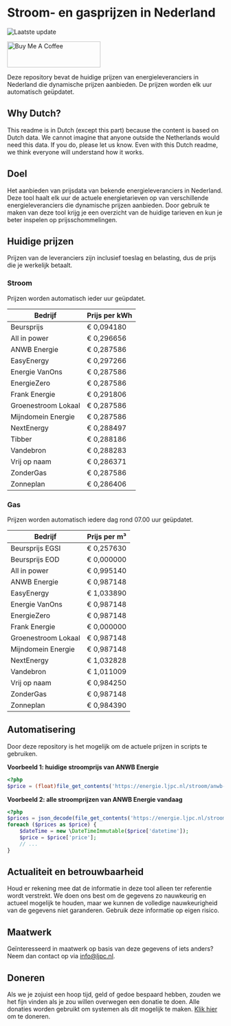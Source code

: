 # Stroom- en gasprijzen in Nederland

![Laatste update](https://img.shields.io/badge/laatste%20update-2023--08--01%2007%3A00%20CET-brightgreen)

<a href="https://www.buymeacoffee.com/Lars-" target="_blank"><img src="https://cdn.buymeacoffee.com/buttons/v2/default-orange.png" alt="Buy Me A Coffee" height="60" style="height: 60px !important;width: 217px !important;" ></a>

Deze repository bevat de huidige prijzen van energieleveranciers in Nederland die dynamische prijzen aanbieden. De prijzen worden elk uur automatisch geüpdatet.

## Why Dutch?

This readme is in Dutch (except this part) because the content is based on Dutch data. We cannot imagine that anyone outside the Netherlands would need this data. If you do, please let us know. Even with this Dutch readme, we think
everyone will understand how it works.

## Doel

Het aanbieden van prijsdata van bekende energieleveranciers in Nederland. Deze tool haalt elk uur de actuele energietarieven op van verschillende energieleveranciers die dynamische prijzen aanbieden. Door gebruik te maken van deze tool
krijg je een overzicht van de huidige tarieven en kun je beter inspelen op prijsschommelingen.

## Huidige prijzen

Prijzen van de leveranciers zijn inclusief toeslag en belasting, dus de prijs die je werkelijk betaalt.

### Stroom

Prijzen worden automatisch ieder uur geüpdatet.

 Bedrijf | Prijs per kWh 
---------|---------------
Beursprijs | € 0,094180
All in power | € 0,296656
ANWB Energie | € 0,287586
EasyEnergy | € 0,297266
Energie VanOns | € 0,287586
EnergieZero | € 0,287586
Frank Energie | € 0,291806
Groenestroom Lokaal | € 0,287586
Mijndomein Energie | € 0,287586
NextEnergy | € 0,288497
Tibber | € 0,288186
Vandebron | € 0,288283
Vrij op naam | € 0,286371
ZonderGas | € 0,287586
Zonneplan | € 0,286406


### Gas

Prijzen worden automatisch iedere dag rond 07.00 uur geüpdatet.

 Bedrijf | Prijs per m³ 
---------|--------------
Beursprijs EGSI | € 0,257630
Beursprijs EOD | € 0,000000
All in power | € 0,995140
ANWB Energie | € 0,987148
EasyEnergy | € 1,033890
Energie VanOns | € 0,987148
EnergieZero | € 0,987148
Frank Energie | € 0,000000
Groenestroom Lokaal | € 0,987148
Mijndomein Energie | € 0,987148
NextEnergy | € 1,032828
Vandebron | € 1,011009
Vrij op naam | € 0,984250
ZonderGas | € 0,987148
Zonneplan | € 0,984390


## Automatisering

Door deze repository is het mogelijk om de actuele prijzen in scripts te gebruiken.

**Voorbeeld 1: huidige stroomprijs van ANWB Energie**

```php
<?php
$price = (float)file_get_contents('https://energie.ljpc.nl/stroom/anwb-energie-nu.txt');

```

**Voorbeeld 2: alle stroomprijzen van ANWB Energie vandaag**

```php
<?php
$prices = json_decode(file_get_contents('https://energie.ljpc.nl/stroom/all-in-power-vandaag.json'),true);
foreach ($prices as $price) {
    $dateTime = new \DateTimeImmutable($price['datetime']);
    $price = $price['price'];
    // ...
}
```

## Actualiteit en betrouwbaarheid

Houd er rekening mee dat de informatie in deze tool alleen ter referentie wordt verstrekt. We doen ons best om de gegevens zo nauwkeurig en actueel mogelijk te houden, maar we kunnen de volledige nauwkeurigheid van de gegevens niet
garanderen. Gebruik deze informatie op eigen risico.

## Maatwerk

Geïnteresseerd in maatwerk op basis van deze gegevens of iets anders? Neem dan contact op
via [info@ljpc.nl](mailto:info@ljpc.nl?subject=Energie%20prijzen).

## Doneren

Als we je zojuist een hoop tijd, geld of gedoe bespaard hebben, zouden we het fijn vinden als je zou willen overwegen een
donatie te doen. Alle donaties worden gebruikt om systemen als dit mogelijk te
maken. [Klik hier](https://www.buymeacoffee.com/Lars-) om te doneren.
